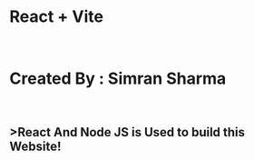 # React + Vite
<br> 
 <h1>Created By : Simran Sharma </h1><br>
<h2>>React And Node JS is Used to build this Website!</h2>


